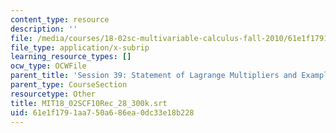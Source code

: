 ```yaml
---
content_type: resource
description: ''
file: /media/courses/18-02sc-multivariable-calculus-fall-2010/61e1f1791aa750a686ea0dc33e18b228_MIT18_02SCF10Rec_28_300k.vtt
file_type: application/x-subrip
learning_resource_types: []
ocw_type: OCWFile
parent_title: 'Session 39: Statement of Lagrange Multipliers and Example'
parent_type: CourseSection
resourcetype: Other
title: MIT18_02SCF10Rec_28_300k.srt
uid: 61e1f179-1aa7-50a6-86ea-0dc33e18b228
---
```

